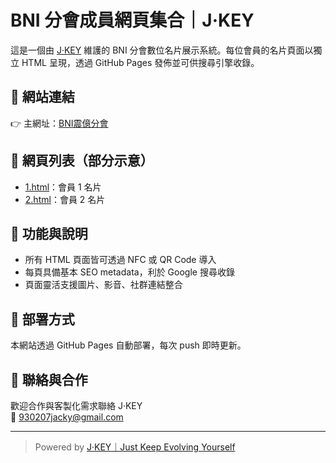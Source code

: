 # BNI 分會成員網頁集合｜J·KEY

這是一個由 [J·KEY](https://jacky995.github.io/BNI/j/j.html) 維護的 BNI 分會數位名片展示系統。每位會員的名片頁面以獨立 HTML 呈現，透過 GitHub Pages 發佈並可供搜尋引擎收錄。

## 📌 網站連結
👉 主網址：[BNI震億分會](https://jacky995.github.io/BNI/BNI/震億.html)

## 📂 網頁列表（部分示意）
- [1.html](https://jacky995.github.io/BNI/1.html)：會員 1 名片
- [2.html](https://jacky995.github.io/BNI/2.html)：會員 2 名片


## 🔧 功能與說明
- 所有 HTML 頁面皆可透過 NFC 或 QR Code 導入
- 每頁具備基本 SEO metadata，利於 Google 搜尋收錄
- 頁面靈活支援圖片、影音、社群連結整合

## 🚀 部署方式
本網站透過 GitHub Pages 自動部署，每次 push 即時更新。

## 🤝 聯絡與合作
歡迎合作與客製化需求聯絡 J·KEY  
📩 [930207jacky@gmail.com](mailto:930207jacky@gmail.com)  

---

> Powered by [J·KEY｜Just Keep Evolving Yourself](https://jkey.link)
